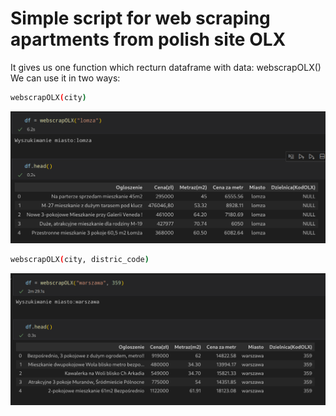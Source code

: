 # Simple script for web scraping apartments from polish site OLX

It gives us one function which recturn dataframe with data: webscrapOLX()
We can use it in two ways:
```sh
webscrapOLX(city)
```
![WebScrap](readme_assets/webscrap.png)

```sh
webscrapOLX(city, distric_code)
```

![WebScrap2](readme_assets/webscrap2.png)